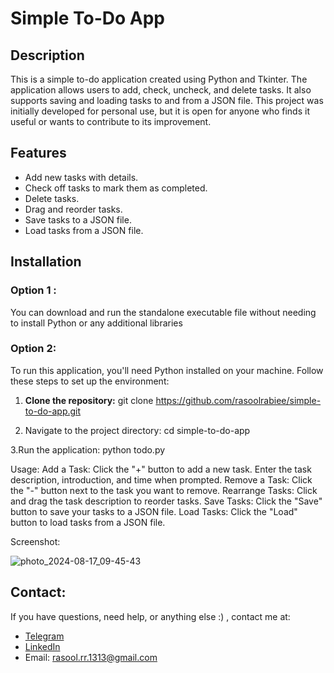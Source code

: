 # Simple To-Do App

## Description

This is a simple to-do application created using Python and Tkinter. The application allows users to add, check, uncheck, and delete tasks. It also supports saving and loading tasks to and from a JSON file. This project was initially developed for personal use, but it is open for anyone who finds it useful or wants to contribute to its improvement.

## Features

- Add new tasks with details.
- Check off tasks to mark them as completed.
- Delete tasks.
- Drag and reorder tasks.
- Save tasks to a JSON file.
- Load tasks from a JSON file.

## Installation
### Option 1 :
You can download and run the standalone executable file without needing to install Python or any additional libraries



### Option 2:
To run this application, you'll need Python installed on your machine. Follow these steps to set up the environment:

1. **Clone the repository:**
   git clone https://github.com/rasoolrabiee/simple-to-do-app.git

2. Navigate to the project directory:
   cd simple-to-do-app

3.Run the application:
   python todo.py


Usage:
   Add a Task: Click the "+" button to add a new task. Enter the task description, introduction, and time when prompted.
   Remove a Task: Click the "-" button next to the task you want to remove.
   Rearrange Tasks: Click and drag the task description to reorder tasks.
   Save Tasks: Click the "Save" button to save your tasks to a JSON file.
   Load Tasks: Click the "Load" button to load tasks from a JSON file.


Screenshot:

![photo_2024-08-17_09-45-43](https://github.com/user-attachments/assets/77903095-23e2-45bc-8783-6cfc5ef81d0c)



## Contact:
If you have questions, need help, or anything else :) , contact me at:

- [Telegram](https://t.me/RasoolRabiee)
- [LinkedIn](https://www.linkedin.com/in/rasoolrabiee/)
- Email: [rasool.rr.1313@gmail.com](mailto:rasool.rr.1313@gmail.com)









